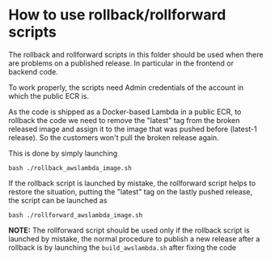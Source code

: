 # How to use rollback/rollforward scripts

The rollback and rollforward scripts in this folder should be used when there are problems on a published release. In particular in the frontend or backend code.

To work properly, the scripts need Admin credentials of the account in which the public ECR is.

As the code is shipped as a Docker-based Lambda in a public ECR, to rollback the code we need to remove the "latest" tag from the broken released image and assign it to the image that was pushed before (latest-1 release).
So the customers won't pull the broken release again.

This is done by simply launching 

```
bash ./rollback_awslambda_image.sh
```

If the rollback script is launched by mistake, the rollforward script helps to restore the situation, putting the "latest" tag on the lastly pushed release, the script can be launched as

```
bash ./rollforward_awslambda_image.sh
```

**NOTE:** The rollforward script should be used only if the rollback script is launched by mistake, the normal procedure to publish a new release after a rollback is by launching the `build_awslambda.sh` after fixing the code

